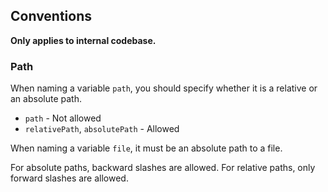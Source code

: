## Conventions

**Only applies to internal codebase.**

### Path

When naming a variable `path`, you should specify whether it is a relative or an absolute path.

- `path` - Not allowed
- `relativePath`, `absolutePath` - Allowed

When naming a variable `file`, it must be an absolute path to a file.

For absolute paths, backward slashes are allowed.
For relative paths, only forward slashes are allowed.
